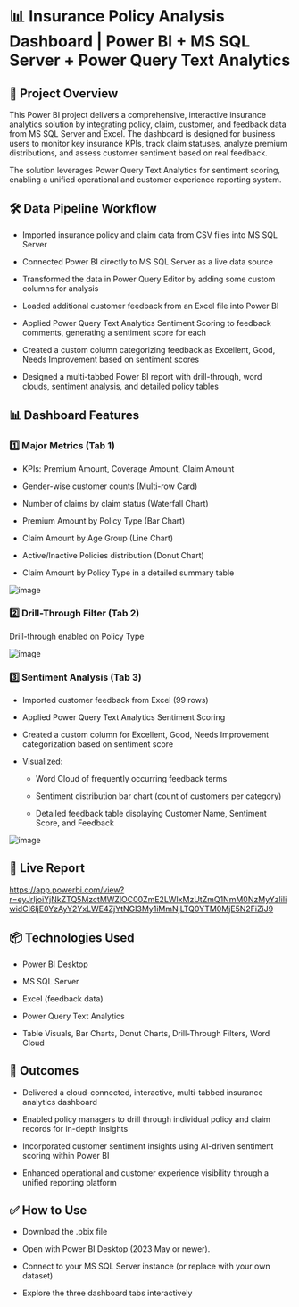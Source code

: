 # 📊 Insurance Policy Analysis Dashboard | Power BI + MS SQL Server + Power Query Text Analytics

## 📌 Project Overview

This Power BI project delivers a comprehensive, interactive insurance analytics solution by integrating policy, claim, customer, and feedback data from MS SQL Server and Excel. The dashboard is designed for business users to monitor key insurance KPIs, track claim statuses, analyze premium distributions, and assess customer sentiment based on real feedback.

The solution leverages Power Query Text Analytics for sentiment scoring, enabling a unified operational and customer experience reporting system.

## 🛠️ Data Pipeline Workflow

* Imported insurance policy and claim data from CSV files into MS SQL Server

* Connected Power BI directly to MS SQL Server as a live data source

* Transformed the data in Power Query Editor by adding some custom columns for analysis

* Loaded additional customer feedback from an Excel file into Power BI

* Applied Power Query Text Analytics Sentiment Scoring to feedback comments, generating a sentiment score for each

* Created a custom column categorizing feedback as Excellent, Good, Needs Improvement based on sentiment scores

* Designed a multi-tabbed Power BI report with drill-through, word clouds, sentiment analysis, and detailed policy tables

## 📊 Dashboard Features

### 1️⃣ Major Metrics (Tab 1)

* KPIs: Premium Amount, Coverage Amount, Claim Amount 

* Gender-wise customer counts (Multi-row Card)

* Number of claims by claim status (Waterfall Chart)

* Premium Amount by Policy Type (Bar Chart)

* Claim Amount by Age Group (Line Chart)

* Active/Inactive Policies distribution (Donut Chart)

* Claim Amount by Policy Type in a detailed summary table

![image](https://github.com/user-attachments/assets/9e5c3e28-ed05-4ee1-9ed8-86f989cc5a3d)

### 2️⃣ Drill-Through Filter (Tab 2)

Drill-through enabled on Policy Type

![image](https://github.com/user-attachments/assets/1af92381-1024-4fbd-9552-19f425917ca9)

### 3️⃣ Sentiment Analysis (Tab 3)

* Imported customer feedback from Excel (99 rows)

* Applied Power Query Text Analytics Sentiment Scoring

* Created a custom column for Excellent, Good, Needs Improvement categorization based on sentiment score

* Visualized:

  * Word Cloud of frequently occurring feedback terms
  
  * Sentiment distribution bar chart (count of customers per category)
  
  * Detailed feedback table displaying Customer Name, Sentiment Score, and Feedback

![image](https://github.com/user-attachments/assets/e9a02b4c-a3ff-4f7e-8814-f9f94b0c9468)

## 🔗 Live Report

https://app.powerbi.com/view?r=eyJrIjoiYjNkZTQ5MzctMWZlOC00ZmE2LWIxMzUtZmQ1NmM0NzMyYzliIiwidCI6IjE0YzAyY2YxLWE4ZjYtNGI3My1iMmNjLTQ0YTM0MjE5N2FiZiJ9

## 📦 Technologies Used

* Power BI Desktop

* MS SQL Server

* Excel (feedback data)

* Power Query Text Analytics

* Table Visuals, Bar Charts, Donut Charts, Drill-Through Filters, Word Cloud

## 🎯 Outcomes

* Delivered a cloud-connected, interactive, multi-tabbed insurance analytics dashboard

* Enabled policy managers to drill through individual policy and claim records for in-depth insights

* Incorporated customer sentiment insights using AI-driven sentiment scoring within Power BI

* Enhanced operational and customer experience visibility through a unified reporting platform

## ✅ How to Use

* Download the .pbix file

* Open with Power BI Desktop (2023 May or newer).

* Connect to your MS SQL Server instance (or replace with your own dataset)

* Explore the three dashboard tabs interactively
